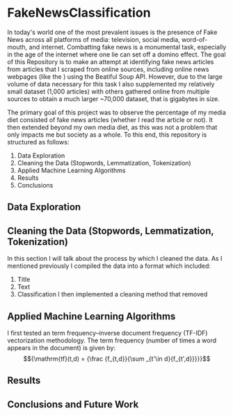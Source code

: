 # FakeNewsClassification


In today's world one of the most prevalent issues is the presence of Fake News across all platforms of media: television, social media, word-of-mouth, and internet.  Combatting fake news is a monumental task, especially in the age of the internet where one lie can set off a domino effect.  The goal of this Repository is to make an attempt at identifying fake news articles from articles that I scraped from online sources, including online news webpages (like the ) using the Beatiful Soup API.  However, due to the large volume of data necessary for this task I also supplemented my relatively small dataset (1,000 articles) with others gathered online from multiple sources to obtain a much larger ~70,000 dataset, that is gigabytes in size.  

The primary goal of this project was to observe the percentage of my media diet consisted of fake news articles (whether I read the article or not).  It then extended beyond my own media diet, as this was not a problem that only impacts me but society as a whole.  To this end, this repository is structured as follows: 

1. Data Exploration
2. Cleaning the Data (Stopwords, Lemmatization, Tokenization) 
3. Applied Machine Learning Algorithms
4. Results
5. Conclusions


## Data Exploration ##


## Cleaning the Data (Stopwords, Lemmatization, Tokenization) ##

In this section I will talk about the process by which I cleaned the data.  As I mentioned previously I compiled the data into a format which included: 
  1. Title
  2. Text
  3. Classification
I then implemented a cleaning method that removed 

## Applied Machine Learning Algorithms ##
I first tested an term frequency–inverse document frequency (TF-IDF) vectorization methodology.  The term frequency (number of times a word appears in the document) is given by: $${\mathrm{tf}(t,d) = {\frac {f_{t,d}}{\sum _{t'\in d}{f_{t',d}}}}}$$

## Results ## 

## Conclusions and Future Work ##
